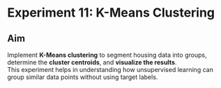 # Experiment 11: K-Means Clustering

## Aim
Implement **K-Means clustering** to segment housing data into groups, 
determine the **cluster centroids**, and **visualize the results**.  
This experiment helps in understanding how unsupervised learning can 
group similar data points without using target labels.
